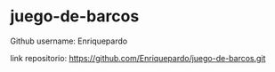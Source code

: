 # juego-de-barcos

Github username: Enriquepardo

link repositorio: https://github.com/Enriquepardo/juego-de-barcos.git

